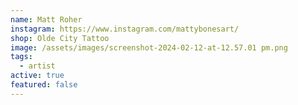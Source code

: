```yaml
---
name: Matt Roher
instagram: https://www.instagram.com/mattybonesart/
shop: Olde City Tattoo
image: /assets/images/screenshot-2024-02-12-at-12.57.01 pm.png
tags:
  - artist
active: true
featured: false
---
```

